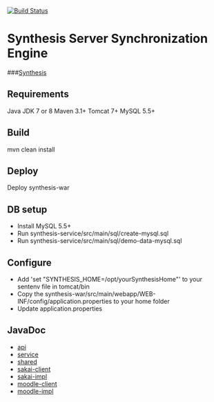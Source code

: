 [![Build Status](https://travis-ci.org/SynthesisProject/server.svg?branch=master)](https://travis-ci.org/SynthesisProject/server)

# Synthesis Server Synchronization Engine

###[Synthesis](http://synthesisproject.github.io/server)

## Requirements
Java JDK 7 or 8
Maven 3.1+
Tomcat 7+
MySQL 5.5+

## Build
mvn clean install

## Deploy
Deploy synthesis-war

## DB setup
- Install MySQL 5.5+
- Run synthesis-service/src/main/sql/create-mysql.sql
- Run synthesis-service/src/main/sql/demo-data-mysql.sql

## Configure 
- Add 'set "SYNTHESIS_HOME=/opt/yourSynthesisHome"' to your sentenv file in tomcat/bin
- Copy the synthesis-war/src/main/webapp/WEB-INF/config/application.properties to your home folder
- Update application.properties

## JavaDoc
- [api](http://synthesisproject.github.io/server/javadoc/service/apidocs/)
- [service](http://synthesisproject.github.io/server/javadoc/service/apidocs/)
- [shared](http://synthesisproject.github.io/server/javadoc/service/apidocs/)
- [sakai-client](http://synthesisproject.github.io/server/javadoc/service/apidocs/)
- [sakai-impl](http://synthesisproject.github.io/server/javadoc/service/apidocs/)
- [moodle-client](https://help.github.com/pages)
- [moodle-impl](https://help.github.com/pages)


